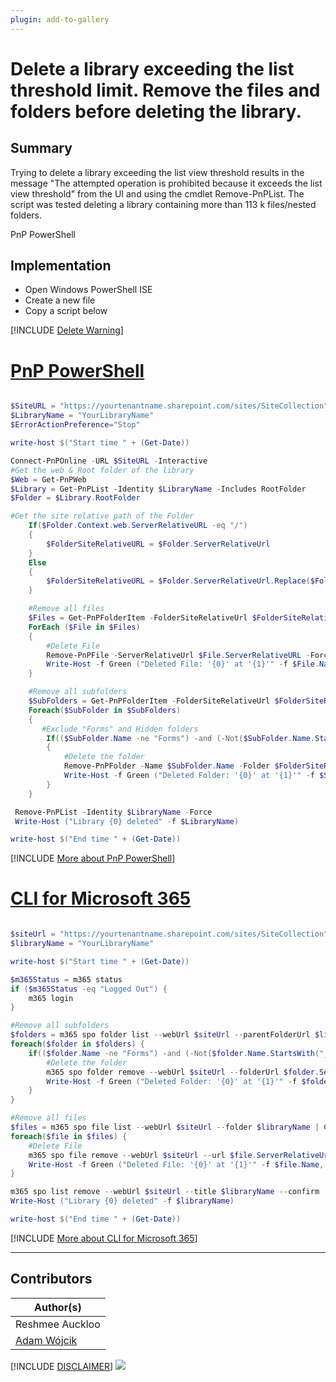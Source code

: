 ```yaml
---
plugin: add-to-gallery
---
```


# Delete a library exceeding the list threshold limit. Remove the files and folders before deleting the library.  

## Summary

Trying to delete a library exceeding the list view threshold results in the message "The attempted operation is prohibited because it exceeds the list view threshold" from the UI and using the cmdlet Remove-PnPList. The script was tested deleting a library containing more than 113 k files/nested folders. 

PnP PowerShell

## Implementation

- Open Windows PowerShell ISE
- Create a new file
- Copy a script  below

[!INCLUDE [Delete Warning](../../docfx/includes/DELETE-WARN.md)]

# [PnP PowerShell](#tab/pnpps)
```powershell

$SiteURL = "https://yourtenantname.sharepoint.com/sites/SiteCollection"
$LibraryName = "YourLibraryName"
$ErrorActionPreference="Stop"

write-host $("Start time " + (Get-Date))

Connect-PnPOnline -URL $SiteURL -Interactive
#Get the web & Root folder of the library
$Web = Get-PnPWeb
$Library = Get-PnPList -Identity $LibraryName -Includes RootFolder
$Folder = $Library.RootFolder

#Get the site relative path of the Folder
    If($Folder.Context.web.ServerRelativeURL -eq "/")
    {
        $FolderSiteRelativeURL = $Folder.ServerRelativeUrl
    }
    Else
    {      
        $FolderSiteRelativeURL = $Folder.ServerRelativeUrl.Replace($Folder.Context.web.ServerRelativeURL,[string]::Empty)
    }

    #Remove all files
    $Files = Get-PnPFolderItem -FolderSiteRelativeUrl $FolderSiteRelativeURL -ItemType File
    ForEach ($File in $Files)
    {
        #Delete File
        Remove-PnPFile -ServerRelativeUrl $File.ServerRelativeURL -Force 
        Write-Host -f Green ("Deleted File: '{0}' at '{1}'" -f $File.Name, $File.ServerRelativeURL)     
    }

    #Remove all subfolders
    $SubFolders = Get-PnPFolderItem -FolderSiteRelativeUrl $FolderSiteRelativeURL -ItemType Folder
    Foreach($SubFolder in $SubFolders)
    {
       #Exclude "Forms" and Hidden folders
        If(($SubFolder.Name -ne "Forms") -and (-Not($SubFolder.Name.StartsWith("_"))))
        {
            #Delete the folder
            Remove-PnPFolder -Name $SubFolder.Name -Folder $FolderSiteRelativeURL -Force 
            Write-Host -f Green ("Deleted Folder: '{0}' at '{1}'" -f $SubFolder.Name, $SubFolder.ServerRelativeURL)
        }
    }

 Remove-PnPList -Identity $LibraryName -Force
 Write-Host ("Library {0} deleted" -f $LibraryName)

write-host $("End time " + (Get-Date))
```
[!INCLUDE [More about PnP PowerShell](../../docfx/includes/MORE-PNPPS.md)]


# [CLI for Microsoft 365](#tab/cli-m365-ps)
```powershell

$siteUrl = "https://yourtenantname.sharepoint.com/sites/SiteCollection"
$libraryName = "YourLibraryName"

write-host $("Start time " + (Get-Date))

$m365Status = m365 status
if ($m365Status -eq "Logged Out") {
    m365 login
}

#Remove all subfolders
$folders = m365 spo folder list --webUrl $siteUrl --parentFolderUrl $libraryName | ConvertFrom-Json
foreach($folder in $folders) {
    if(($folder.Name -ne "Forms") -and (-Not($folder.Name.StartsWith("_")))) {
        #Delete the folder
        m365 spo folder remove --webUrl $siteUrl --folderUrl $folder.ServerRelativeUrl --confirm
        Write-Host -f Green ("Deleted Folder: '{0}' at '{1}'" -f $folder.Name, $folder.ServerRelativeUrl)
    }
}

#Remove all files
$files = m365 spo file list --webUrl $siteUrl --folder $libraryName | ConvertFrom-Json
foreach($file in $files) {
    #Delete File
    m365 spo file remove --webUrl $siteUrl --url $file.ServerRelativeUrl --confirm
    Write-Host -f Green ("Deleted File: '{0}' at '{1}'" -f $file.Name, $file.ServerRelativeUrl)     
}

m365 spo list remove --webUrl $siteUrl --title $libraryName --confirm
Write-Host ("Library {0} deleted" -f $libraryName)

write-host $("End time " + (Get-Date))

```
[!INCLUDE [More about CLI for Microsoft 365](../../docfx/includes/MORE-CLIM365.md)]

***

## Contributors

| Author(s) |
|-----------|
| Reshmee Auckloo |
| [Adam Wójcik](https://github.com/Adam-it)|

[!INCLUDE [DISCLAIMER](../../docfx/includes/DISCLAIMER.md)]
<img src="https://pnptelemetry.azurewebsites.net/script-samples/scripts/spo-remove-large-library" aria-hidden="true" />


